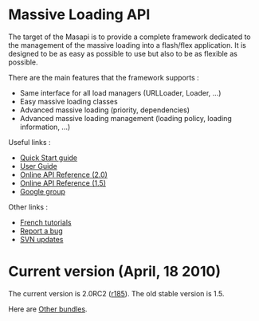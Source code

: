 # Massive Loading API #

The target of the Masapi is to provide a complete framework dedicated to the management of the massive loading into a flash/flex application. It is designed to be as easy as possible to use but also to be as flexible as possible.

There are the main features that the framework supports :
  * Same interface for all load managers (URLLoader, Loader, ...)
  * Easy massive loading classes
  * Advanced massive loading (priority, dependencies)
  * Advanced massive loading management (loading policy, loading information, ...)

Useful links :
  * [Quick Start guide](http://code.google.com/p/masapi/wiki/QuickStart)
  * [User Guide](http://code.google.com/p/masapi/wiki/UserGuide)
  * [Online API Reference (2.0)](http://www.astorm.ch/masapi/doc/2.0)
  * [Online API Reference (1.5)](http://www.astorm.ch/masapi/doc/1.5)
  * [Google group](http://groups.google.com/group/masapi)

Other links :
  * [French tutorials](http://www.astorm.ch/blog/index.php?tag/Masapi)
  * [Report a bug](http://code.google.com/p/masapi/issues/entry)
  * [SVN updates](http://code.google.com/p/masapi/source/list)


# Current version (April, 18 2010) #

The current version is 2.0RC2 ([r185](https://code.google.com/p/masapi/source/detail?r=185)). The old stable version is 1.5.

Here are [Other bundles](http://masapi.googlecode.com/svn/trunk/bundles/).